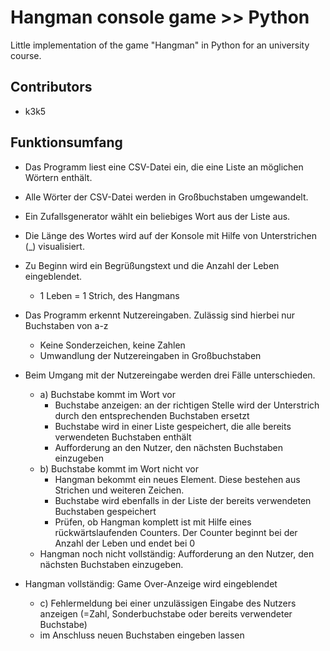 # Hangman console game >> Python

Little implementation of the game "Hangman" in Python for an university course.

## Contributors
- k3k5

## Funktionsumfang

- Das Programm liest eine CSV-Datei ein, die eine Liste an möglichen Wörtern enthält.
- Alle Wörter der CSV-Datei werden in Großbuchstaben umgewandelt.
- Ein Zufallsgenerator wählt ein beliebiges Wort aus der Liste aus.
- Die Länge des Wortes wird auf der Konsole mit Hilfe von Unterstrichen (_) visualisiert.
- Zu Beginn wird ein Begrüßungstext und die Anzahl der Leben eingeblendet.
  * 1 Leben = 1 Strich, des Hangmans 
- Das Programm erkennt Nutzereingaben. Zulässig sind hierbei nur Buchstaben von a-z
  * Keine Sonderzeichen, keine Zahlen
  * Umwandlung der Nutzereingaben in Großbuchstaben

- Beim Umgang mit der Nutzereingabe werden drei Fälle unterschieden.
  * a) Buchstabe kommt im Wort vor
    * Buchstabe anzeigen: an der richtigen Stelle wird der Unterstrich durch den entsprechenden Buchstaben ersetzt 
    * Buchstabe wird in einer Liste gespeichert, die alle bereits verwendeten Buchstaben enthält
    * Aufforderung an den Nutzer, den nächsten Buchstaben einzugeben
  * b) Buchstabe kommt im Wort nicht vor
    * Hangman bekommt ein neues Element. Diese bestehen aus Strichen und weiteren Zeichen.
    * Buchstabe wird ebenfalls in der Liste der bereits verwendeten Buchstaben gespeichert
    * Prüfen, ob Hangman komplett ist mit Hilfe eines rückwärtslaufenden Counters. Der Counter beginnt bei der Anzahl der Leben und endet bei 0
  * Hangman noch nicht vollständig: Aufforderung an den Nutzer, den nächsten Buchstaben einzugeben.

- Hangman vollständig: Game Over-Anzeige wird eingeblendet

  * c) Fehlermeldung bei einer unzulässigen Eingabe des Nutzers anzeigen (=Zahl, Sonderbuchstabe oder bereits verwendeter Buchstabe)
  * im Anschluss neuen Buchstaben eingeben lassen
